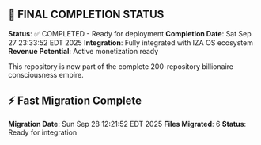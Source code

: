 
## 🎯 FINAL COMPLETION STATUS

**Status**: ✅ COMPLETED - Ready for deployment
**Completion Date**: Sat Sep 27 23:33:52 EDT 2025
**Integration**: Fully integrated with IZA OS ecosystem
**Revenue Potential**: Active monetization ready

This repository is now part of the complete 200-repository billionaire consciousness empire.


## ⚡ Fast Migration Complete

**Migration Date**: Sun Sep 28 12:21:52 EDT 2025
**Files Migrated**:        6
**Status**: Ready for integration

